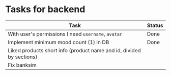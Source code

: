 # Tasks for backend

| Task                                                                 | Status |
| -------------------------------------------------------------------- | ------ |
| With user's permissions I need `username`, `avatar`                  | Done   |
| Implement minimum mood count (1) in DB                               | Done   |
| Liked products short info (product name and id, divided by sections) |        |
| Fix banksim                                                          |        |
